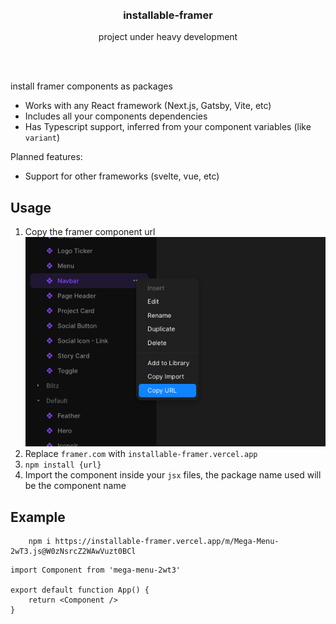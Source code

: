<div align='center'>
    <br/>
    <br/>
    <h3>installable-framer</h3>
    <p>project under heavy development</p>
    <br/>
    <br/>
</div>

install framer components as packages

-   Works with any React framework (Next.js, Gatsby, Vite, etc)
-   Includes all your components dependencies
-   Has Typescript support, inferred from your component variables (like `variant`)

Planned features:

-   Support for other frameworks (svelte, vue, etc)

## Usage

1. Copy the framer component url
   ![url import](./assets/framer-url-import.png)
2. Replace `framer.com` with `installable-framer.vercel.app`
3. `npm install {url}`
4. Import the component inside your `jsx` files, the package name used will be the component name

## Example

```
    npm i https://installable-framer.vercel.app/m/Mega-Menu-2wT3.js@W0zNsrcZ2WAwVuzt0BCl
```

```tsx
import Component from 'mega-menu-2wt3'

export default function App() {
    return <Component />
}
```
